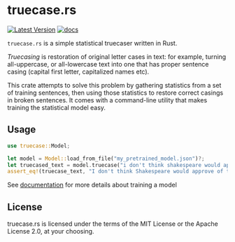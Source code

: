 truecase.rs
===========

[![Latest Version](https://img.shields.io/crates/v/truecase.svg)](https://crates.io/crates/truecase)
[![docs](https://docs.rs/truecase/badge.svg)](https://docs.rs/truecase)

`truecase.rs` is a simple statistical truecaser written in Rust.

_Truecasing_ is restoration of original letter cases in text: for example, turning all-uppercase, or all-lowercase text into one that has proper sentence casing (capital first letter, capitalized names etc).

This crate attempts to solve this problem by gathering statistics from a set of training sentences, then using those statistics to restore correct casings in broken sentences. It comes with a command-line utility that makes training the statistical model easy.

Usage
-----

```rust
use truecase::Model;

let model = Model::load_from_file("my_pretrained_model.json")?;
let truecased_text = model.truecase("i don't think shakespeare would approve of this sample text");
assert_eq!(truecase_text, "I don't think Shakespeare would approve of this sample text");
```

See [documentation](https://docs.rs/truecase) for more details about training a model

License
-------

truecase.rs is licensed under the terms of the MIT License or the Apache License 2.0, at your choosing.
